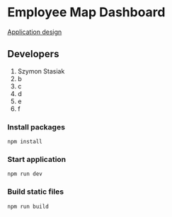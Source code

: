 # Employee Map Dashboard

[Application design](https://www.figma.com/file/CFbWn6rkYLR0SRNYO49Kad/Sourcery-Academy-Project%3A-Remote-Employees-Poland?type=design&node-id=4-104&mode=design)

## Developers
1. Szymon Stasiak
2. b
3. c
4. d
5. e
6. f

### Install packages

```
npm install
```

### Start application

```
npm run dev
```

### Build static files

```
npm run build
```